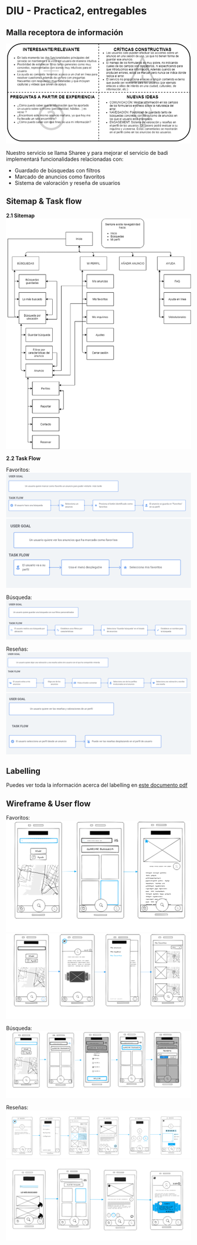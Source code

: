 # DIU - Practica2, entregables

## Malla receptora de información 
![](img/FeedbackCaptureGrid.png)

Nuestro servicio se llama Sharee y para mejorar el servicio de badi implementará funcionalidades relacionadas con:
- Guardado de búsquedas con filtros
- Marcado de anuncios como favoritos
- Sistema de valoración y reseña de usuarios

## Sitemap & Task flow 
**2.1 Sitemap**
![](img/Sitemap.png)

**2.2 Task Flow**

Favoritos:
![](img/GuardarFavoritos.png)
![](img/VerFavoritos.png)

Búsqueda:
![](img/GuardarBusqueda.png)

Reseñas:
![](img/DejarResena.png)
![](img/VerResena.png)


## Labelling 

Puedes ver toda la información acerca del labelling en [este documento pdf](https://github.com/romanlarrosa/DIU20/tree/master/P2/doc/labelling.pdf)

## Wireframe & User flow 

Favoritos:
![](img/WFAnadir_Favoritos.png)
![](img/WFVer_favoritos.png)

Búsqueda:
![](img/Hacer_busqueda.png)

Reseñas:
![](img/WFEscribir_resena.png)
![](img/WFVer_resena.png)

